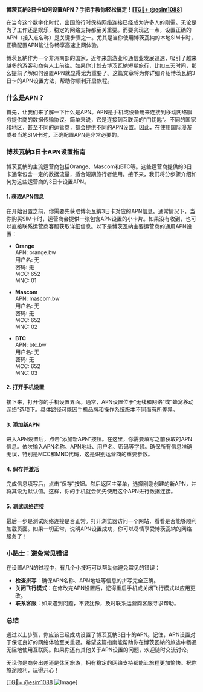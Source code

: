 **博茨瓦納3日卡如何设置APN？手把手教你轻松搞定！[[TG💪+ @esim1088](https://t.me/s/esim1088)]**

在当今这个数字化时代，出国旅行时保持网络连接已经成为许多人的刚需。无论是为了工作还是娱乐，稳定的网络支持都至关重要。而要实现这一点，设置正确的APN（接入点名称）是关键步骤之一。尤其是当你使用博茨瓦納的本地SIM卡时，正确配置APN能让你畅享高速上网体验。

博茨瓦納作为一个非洲南部的国家，近年来旅游业和通信业发展迅速，吸引了越来越多的游客和商务人士前往。如果你计划去博茨瓦納短期旅行，比如三天时间，那么提前了解如何设置APN就显得尤为重要了。这篇文章将为你详细介绍博茨瓦納3日卡的APN设置方法，帮助你顺利开启旅程。

### 什么是APN？

首先，让我们来了解一下什么是APN。APN是手机或设备用来连接到移动网络服务提供商的数据传输协议。简单来说，它是连接到互联网的“门钥匙”。不同的国家和地区，甚至不同的运营商，都会提供不同的APN设置。因此，在使用国际漫游或者当地SIM卡时，正确配置APN是非常必要的。

### 博茨瓦納3日卡APN设置指南

博茨瓦納的主流运营商包括Orange、Mascom和BTC等。这些运营商提供的3日卡通常包含一定的数据流量，适合短期旅行者使用。接下来，我们将分步骤介绍如何为这些运营商的3日卡设置APN。

#### 1. 获取APN信息

在开始设置之前，你需要先获取博茨瓦納3日卡对应的APN信息。通常情况下，当你购买SIM卡时，运营商会提供一张包含APN设置的小卡片。如果没有收到，也可以直接联系运营商客服获取详细信息。以下是博茨瓦納主要运营商的通用APN设置：

- **Orange**  
  APN: orange.bw  
  用户名: 无  
  密码: 无  
  MCC: 652  
  MNC: 01  

- **Mascom**  
  APN: mascom.bw  
  用户名: 无  
  密码: 无  
  MCC: 652  
  MNC: 02  

- **BTC**  
  APN: btc.bw  
  用户名: 无  
  密码: 无  
  MCC: 652  
  MNC: 03  

#### 2. 打开手机设置

接下来，打开你的手机设置界面。通常，APN设置位于“无线和网络”或“蜂窝移动网络”选项下。具体路径可能因手机品牌和操作系统版本不同而有所差异。

#### 3. 添加新APN

进入APN设置后，点击“添加新APN”按钮。在这里，你需要填写之前获取的APN信息。依次输入APN名称、APN地址、用户名、密码等字段。确保所有信息准确无误，特别是MCC和MNC代码，这是识别运营商的重要参数。

#### 4. 保存并激活

完成信息填写后，点击“保存”按钮。然后返回主菜单，选择刚刚创建的新APN，并将其设为默认值。这样，你的手机就会优先使用这个APN进行数据连接。

#### 5. 测试网络连接

最后一步是测试网络连接是否正常。打开浏览器访问一个网站，看看是否能够顺利加载页面。如果一切正常，说明APN设置成功，你可以尽情享受博茨瓦納的网络服务了！

### 小贴士：避免常见错误

在设置APN的过程中，有几个小技巧可以帮助你避免常见的错误：

- **检查拼写**：确保APN名称、APN地址等信息的拼写完全正确。
- **关闭飞行模式**：在修改完APN设置后，记得重启手机或关闭飞行模式以应用更改。
- **联系客服**：如果遇到问题，不要犹豫，及时联系运营商客服寻求帮助。

### 总结

通过以上步骤，你应该已经成功设置了博茨瓦納3日卡的APN。记住，APN设置对于保证良好的网络体验至关重要。希望这篇指南能帮助你在博茨瓦納的旅途中畅通无阻地使用互联网。如果你还有其他关于APN设置的问题，欢迎随时交流讨论。

无论你是商务出差还是休闲旅游，拥有稳定的网络支持都能让旅程更加愉快。祝你旅途顺利，玩得开心！

[[TG💪+ @esim1088](https://t.me/s/esim1088) ![Image](https://i.postimg.cc/4NQfJmqS/Snipaste-2025-05-13-00-14-12.png)]